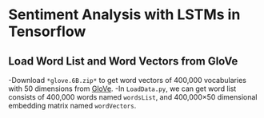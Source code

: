 # Sentiment Analysis with LSTMs in Tensorflow
## Load Word List and Word Vectors from GloVe
-Download `*glove.6B.zip*` to get word vectors of 400,000 vocabularies with 50 dimensions from [GloVe](https://nlp.stanford.edu/projects/glove/).
-In `LoadData.py`, we can get word list consists of 400,000 words named `wordsList`, and 400,000$\times$50 dimensional embedding matrix named `wordVectors`.